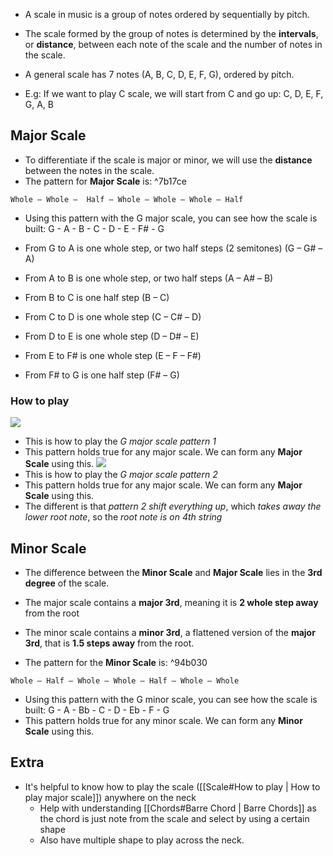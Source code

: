 - A scale in music is a group of notes ordered by sequentially by pitch.
- The scale formed by the group of notes is determined by the **intervals**, or **distance**, between each note of the scale and the number of notes in the scale.
- A general scale has 7 notes (A, B, C, D, E, F, G), ordered by pitch.

- E.g: If we want to play C scale, we will start from C and go up: C, D, E, F, G, A, B

## Major Scale
- To differentiate if the scale is major or minor, we will use the **distance** between the notes in the scale.
- The pattern for **Major Scale** is: ^7b17ce
```
Whole – Whole –  Half – Whole – Whole – Whole – Half
```

- Using this pattern with the G major scale, you can see how the scale is built: G - A - B - C - D - E - F# - G

- From G to A is one whole step, or two half steps (2 semitones) (G – G# – A)
- From A to B is one whole step, or two half steps (A – A# – B)
- From B to C is one half step (B – C)
- From C to D is one whole step (C – C# – D)
- From D to E is one whole step (D – D# – E)
- From E to F# is one whole step (E – F – F#)
- From F# to G is one half step (F# – G)

### How to play
![](https://i.imgur.com/W3wxPVy.png)
- This is how to play the *G major scale pattern 1* 
- This pattern holds true for any major scale. We can form any **Major Scale** using this.
![](https://i.imgur.com/8cG2Wbo.png)
- This is how to play the *G major scale pattern 2* 
- This pattern holds true for any major scale. We can form any **Major Scale** using this.
- The different is that *pattern 2 shift everything up*, which *takes away the lower root note*, so the *root note is on 4th string*
## Minor Scale
- The difference between the **Minor Scale** and **Major Scale** lies in the **3rd degree** of the scale.
- The major scale contains a **major 3rd**, meaning it is **2 whole step away** from the root
- The minor scale contains a **minor 3rd**, a flattened version of the **major 3rd**, that is **1.5 steps away** from the root.

- The pattern for the **Minor Scale** is: ^94b030
```
Whole – Half – Whole – Whole – Half – Whole – Whole
```

- Using this pattern with the G minor scale, you can see how the scale is built: G - A - Bb - C - D - Eb - F - G
- This pattern holds true for any minor scale. We can form any **Minor Scale** using this.

## Extra
- It's helpful to know how to play the scale ([[Scale#How to play | How to play major scale]]) anywhere on the neck
	- Help with understanding [[Chords#Barre Chord | Barre Chords]] as the chord is just note from the scale and select by using a certain shape
	- Also have multiple shape to play across the neck.